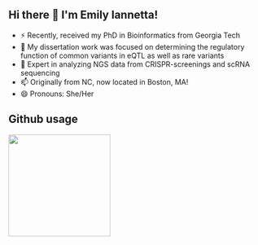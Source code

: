 ## Hi there 👋 I'm Emily Iannetta! 

- ⚡ Recently, received my PhD in Bioinformatics from Georgia Tech
- 💬  My dissertation work was focused on determining the regulatory function of common variants in eQTL as well as rare variants
- 🔬 Expert in analyzing NGS data from CRISPR-screenings and scRNA sequencing
- 📫 Originally from NC, now located in Boston, MA!
- 😄 Pronouns: She/Her

## Github usage

<a href="https://github.com/anuraghazra/github-readme-stats">
  <img height=200 align="center" src="https://github-readme-stats.vercel.app/api/top-langs/?username=EmilyGreenwood&hide=jupyter%20notebook&layout=donut&theme=flag-india"/>
</a>
<!--
**EmilyGreenwood/EmilyGreenwood** is a ✨ _special_ ✨ repository because its `README.md` (this file) appears on your GitHub profile.

Here are some ideas to get you started:

- 🔭 I’m currently working on ...
- 🌱 I’m currently learning ...
- 👯 I’m looking to collaborate on ...
- 🤔 I’m looking for help with ...
- 💬 Ask me about ...
- 📫 How to reach me: ...
- 😄 Pronouns: ...
- ⚡ Fun fact: ...
-->
